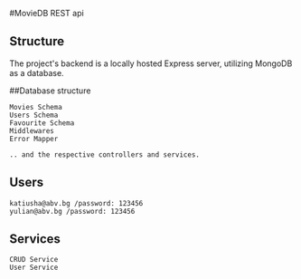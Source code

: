 #MovieDB REST api

## Structure

The project's backend is a locally hosted Express server,  utilizing MongoDB as a database.

##Database structure

    Movies Schema
    Users Schema
    Favourite Schema
    Middlewares
    Error Mapper
    
    .. and the respective controllers and services.
## Users 
    
    katiusha@abv.bg /password: 123456
    yulian@abv.bg /password: 123456
    
## Services

    CRUD Service
    User Service
